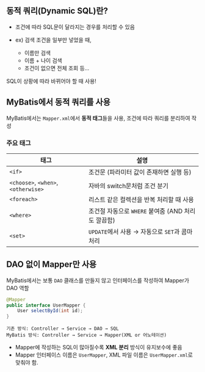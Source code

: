 
## 동적 쿼리(Dynamic SQL)란?

- 조건에 따라 SQL문이 달라지는 경우를 처리할 수 있음

- ex) 검색 조건을 일부만 넣었을 때,
    * 이름만 검색
    * 이름 + 나이 검색
    * 조건이 없으면 전체 조회 등...

SQL이 상황에 따라 바뀌어야 할 때 사용!


## MyBatis에서 동적 쿼리를 사용

MyBatis에서는 `Mapper.xml`에서 **동적 태그**들을 사용, 조건에 따라 쿼리를 분리하여 작성

### 주요 태그

| 태그                                  | 설명                                 |
| ----------------------------------- | ---------------------------------- |
| `<if>`                              | 조건문 (파라미터 값이 존재하면 실행 등)            |
| `<choose>`, `<when>`, `<otherwise>` | 자바의 switch문처럼 조건 분기
| `<foreach>`                         | 리스트 같은 컬렉션을 반복 처리할 때 사용            |                |
| `<where>`                           | 조건절 자동으로 `WHERE` 붙여줌 (AND 처리도 깔끔함) |
| `<set>`                             | `UPDATE`에서 사용 → 자동으로 `SET`과 콤마 처리  |


## DAO 없이 Mapper만 사용

MyBatis에서는 보통 `DAO` 클래스를 만들지 않고 인터페이스를 작성하여 Mapper가 DAO 역할

```java
@Mapper
public interface UserMapper {
    User selectById(int id);
}
```

```text
기존 방식: Controller → Service → DAO → SQL
MyBatis 방식: Controller → Service → Mapper(XML or 어노테이션)
```

* Mapper에 작성하는 SQL이 많아질수록 **XML 분리** 방식이 유지보수에 좋음
* Mapper 인터페이스 이름은 `UserMapper`, XML 파일 이름은 `UserMapper.xml`로 맞춰야 함.
